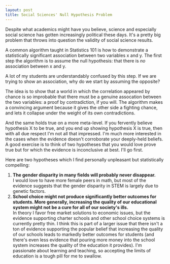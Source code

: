 ```yaml
---
layout: post
title: Social Sciences' Null Hypothesis Problem
---
```


Despite what academics might have you believe, science and especially social science has gotten increasingly political these days.  It's a pretty big problem that throws into question the validity of social science results.  

A common algorithm taught in Statistics 101 is how to demonstrate a statistically significant association between two variables x and y.  The first step the algorithm is to assume the null hypothesis: that there is *no* association between x and y.

A lot of my students are understandably confused by this step.  If we are trying to show an association, why do we start by assuming the opposite? 

The idea is to show that a world in which the correlation appeared by chance is so improbable that there must be a genuine assocation between the two variables: a proof by contradiction, if you will.  The algorithm makes a convincing argument because it gives the other side a fighting chance, and lets it collapse under the weight of its own contradictions.

And the same holds true on a more meta-level.  If you fervently believe hypothesis X to be true, and you end up showing hypothesis X is true, then with all due respect I'm not all that impressed. I'm much more interested in the cases when the evidence doesn't corroborate your deeply-held beliefs.  A good exercise is to think of two hypotheses that you would love prove true but for which the evidence is inconclusive at best.  I'll go first. 

Here are two hypotheses which I find personally unpleasant but statistically compelling:  
1. **The gender disparity in many fields will probably never disappear.**  
I would love to have more female peers in math, but most of the evidence suggests that the gender disparity in STEM is largely due to genetic factors.  
2. **School choice might not produce significantly better outcomes for students.  More generally, increasing the quality of our educational system might not be a cure for all of our society's ills.**  
In theory I favor free market solutions to economic issues, but the evidence supporting charter schools and other school choice systems is currently pretty thin.  I think this is part of a larger issue that there isn't a ton of evidence supporting the popular belief that increasing the quality of our schools leads to markedly better outcomes for students (and there's even less evidence that pouring more money into the school system increases the quality of the education it provides).  I'm passionate about learning and teaching, so accepting the limits of education is a tough pill for me to swallow. 

